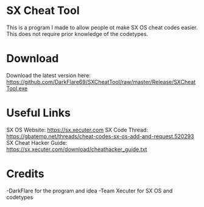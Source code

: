 # SX Cheat Tool
This is a program I made to allow people ot make SX OS cheat codes easier. This does not require prior knowledge of the codetypes.

# Download
Download the latest version here: https://github.com/DarkFlare69/SXCheatTool/raw/master/Release/SXCheatTool.exe

# Useful Links
SX OS Website: https://sx.xecuter.com
SX Code Thread: https://gbatemp.net/threads/cheat-codes-sx-os-add-and-request.520293
SX Cheat Hacker Guide: https://sx.xecuter.com/download/cheathacker_guide.txt


# Credits
-DarkFlare for the program and idea
-Team Xecuter for SX OS and codetypes
